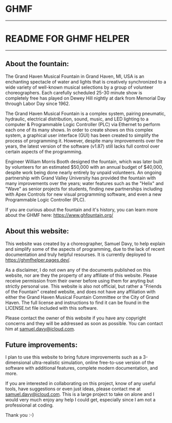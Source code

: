 # GHMF


--------------------------
# README FOR GHMF HELPER #
--------------------------




About the fountain:
--------------------

The Grand Haven Musical Fountain in Grand Haven, MI, USA is an enchanting spectacle of water and lights that is creatively synchronized to a wide variety of well-known musical selections by a group of volunteer choreographers. Each carefully scheduled 25-30 minute show is completely free has played on Dewey Hill nightly at dark from Memorial Day through Labor Day since 1962.

The Grand Haven Musical Fountain is a complex system, pairing pneumatic, hydraulic, electrical distribution, sound, music, and LED lighting to a computer & Programmable Logic Controller (PLC) via Ethernet to perform each one of its many shows.
In order to create shows on this complex system, a graphical user interface (GUI) has been created to simplify the process of programming it. However, despite many improvements over the years, the latest version of the software (v1.87) still lacks full control over certain aspects of the programming.

Engineer William Morris Booth designed the fountain, which was later built by volunteers for an estimated $50,000 with an annual budget of $40,000, despite work being done nearly entirely by unpaid volunteers. An ongoing partnership with Grand Valley University has provided the fountain with many improvements over the years; water features such as the "Helix" and "Wave" as senior projects for students, finding new partnerships including with Apex Controls for new visual programming software, and even a new Programmable Logic Controller (PLC).

If you are curious about the fountain and it's history, you can learn more about the GHMF here: https://www.ghfountain.org/



    
About this website:
-------------------

This website was created by a choreographer, Samuel Davy, to help explain and simplify some of the aspects of programming, due to the lack of recent documentation and truly helpful resourses. It is currently deployed to https://ghmfhelper.pages.dev/.
 
As a disclaimer, I do not own any of the documents published on this website, nor are they the property of any affiliate of this website. Please receive permission from their owner before using them for anyting but strictly personal use.
This website is also not official, but rather a "Friends of the Fountain" created website, and does not have any affiliation with either the Grand Haven Musical Fountain Committee or the City of Grand Haven. The full license and instructions to find it can be found in the LICENSE.txt file included with this software.

Please contact the owner of this website if you have any copyright concerns and they will be addressed as soon as possible. You can contact him at samuel.davy@icloud.com.




Future improvements:
-------------------

I plan to use this website to bring future improvements such as a 3-dimensional ultra-realistic simulation, online free-to-use version of the software with additional features, complete modern documentation, and more.

If you are interested in collaborating on this project, know of any useful tools, have suggestions or even just ideas, please contact me at samuel.davy@icloud.com.
This is a large project to take on alone and I would very much enjoy any help I could get, especially since I am not a professional at coding.

Thank you :-)
